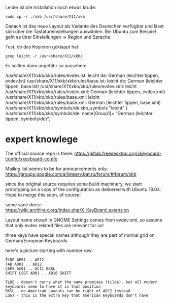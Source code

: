 Leider ist die Installation noch etwas krude:

    sudo cp -r ./xkb /usr/share/X11/xkb

Danach ist das neue Layout als Variante des Deutschen verfügbar und lässt sich über die Tastatureinstellungen auswählen. Bei Ubuntu zum Beispiel geht es über Einstellungen  -> Region und Sprache.

Test, ob das Kopieren geklappt hat:

    grep leicht -r /usr/share/X11/xkb/
    
Es sollten dann ungefähr so aussehen:

/usr/share/X11/xkb/xkb/rules/evdev.lst:  leicht          de: German (leichter tippen, evdev.lst)
/usr/share/X11/xkb/xkb/rules/base.lst:  leicht          de: German (leichter tippen, base.lst)
/usr/share/X11/xkb/xkb/rules/evdev.xml:            <name>leicht</name>
/usr/share/X11/xkb/xkb/rules/evdev.xml:            <description>German (leichter tippen, evdev.xml)</description>
/usr/share/X11/xkb/xkb/rules/base.xml:            <name>leicht</name>
/usr/share/X11/xkb/xkb/rules/base.xml:            <description>German (leichter tippen, base.xml)</description>
/usr/share/X11/xkb/xkb/symbols/de:xkb_symbols "leicht" {
/usr/share/X11/xkb/xkb/symbols/de:    name[Group1]= "German (leichter tippen, symbols/de)";


expert knowlege
===============

The official source repo is there: https://gitlab.freedesktop.org/xkeyboard-config/xkeyboard-config

Mailing list seems to be for announcements only: https://groups.google.com/a/listserv.bat.ru/forum/#!forum/xkb

since the original source requires some build machinery, we start prototyping on a copy of the configuration as delivered with Ubuntu 18.04. Hope to merge this soon, of course!


some sane docs: https://wiki.archlinux.org/index.php/X_KeyBoard_extension

Layout name shown in GNOME Settings comes from evdev.xml, so assume that only evdev related files are relevant for us!



three keys have special names although they are part of normal grid on German/European Keyboards

here's a picture starting with number row: 

    TLDE AE01 .. AE12
    TAB AD01 .. AD12
    CAPS AC01 .. AC11 BKSL
    SHIFT LSGT AD01 .. AD10 SHIFT

    TLDE - doesn't carry what the name promises (tilde), but all modern keyboards seem to have it in that position
    BKSL - on American Layouts can be right of AD12 instead 
    LSGT - this is the extra key that American Keyboards don't have
